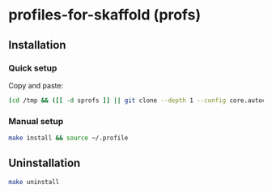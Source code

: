 # profiles-for-skaffold (profs)

## Installation
### Quick setup
Copy and paste:
```bash
(cd /tmp && ([[ -d sprofs ]] || git clone --depth 1 --config core.autocrlf=false https://github.com/STYLER-Inc/profiles-for-skaffold.git) && cd sprofs && make install) && source ~/.profile
```
### Manual setup
```bash
make install && source ~/.profile
```

## Uninstallation
```bash
make uninstall
```
